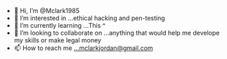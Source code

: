 - 👋 Hi, I’m @Mclark1985
- 👀 I’m interested in ...ethical hacking and pen-testing 
- 🌱 I’m currently learning ...This ^
- 💞️ I’m looking to collaborate on ...anything that would help me develope my skills or make legal money 
- 📫 How to reach me ...mclarkjordan@gmail.com

<!---
Mclark1985/MatthewsRepo is a ✨ special ✨ repository because its `README.md` (this file) appears on your GitHub profile.
You can click the Preview link to take a look at your changes.
--->
